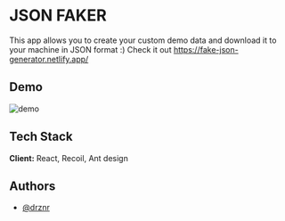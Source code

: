 
# JSON FAKER

This app allows you to create your custom demo data and download it to your machine in JSON format :)
Check it out https://fake-json-generator.netlify.app/


## Demo

![demo](https://fake-json-generator.netlify.app/demo.gif)

  
## Tech Stack

**Client:** React, Recoil, Ant design

  
## Authors

- [@drznr](https://github.com/drznr)

  